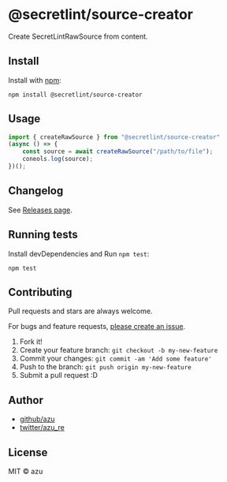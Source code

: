 # @secretlint/source-creator

Create SecretLintRawSource from content.

## Install

Install with [npm](https://www.npmjs.com/):

    npm install @secretlint/source-creator

## Usage


```js
import { createRawSource } from "@secretlint/source-creator"
(async () => {
    const source = await createRawSource("/path/to/file");
    coneols.log(source);
})();
```

## Changelog

See [Releases page](https://github.com/secretlint/secretlint/releases).

## Running tests

Install devDependencies and Run `npm test`:

    npm test

## Contributing

Pull requests and stars are always welcome.

For bugs and feature requests, [please create an issue](https://github.com/secretlint/secretlint/issues).

1. Fork it!
2. Create your feature branch: `git checkout -b my-new-feature`
3. Commit your changes: `git commit -am 'Add some feature'`
4. Push to the branch: `git push origin my-new-feature`
5. Submit a pull request :D

## Author

- [github/azu](https://github.com/azu)
- [twitter/azu_re](https://twitter.com/azu_re)

## License

MIT © azu
